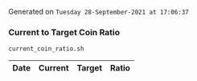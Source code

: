 Generated on `Tuesday 28-September-2021 at 17:06:37`

### Current to Target Coin Ratio
`current_coin_ratio.sh`

Date|Current|Target|Ratio
---|---|---|---
